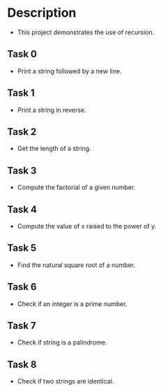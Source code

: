 # Description
- This project demonstrates the use of recursion.

## Task 0
- Print a string followed by a new line.

## Task 1
-  Print a string in reverse.

## Task 2
- Get the length of a string.

## Task 3
- Compute the factorial of a given number.

## Task 4
- Compute the value of x raised to the power of y.

## Task 5
- Find the natural square root of a number.

## Task 6
- Check if an integer is a prime number.

## Task 7
- Check if string is a palindrome.

## Task 8
- Check if two strings are identical.
